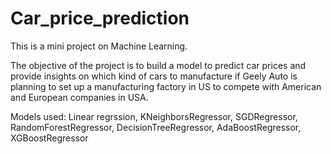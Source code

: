# Car_price_prediction
This is a mini project on Machine Learning.

The objective of the project is to build a model to predict car prices and provide insights on which kind of cars to manufacture if Geely Auto is planning to set up a manufacturing factory in US to compete with American and European companies in USA.

Models used: Linear regrssion, KNeighborsRegressor, SGDRegressor, RandomForestRegressor, DecisionTreeRegressor, AdaBoostRegressor, XGBoostRegressor
